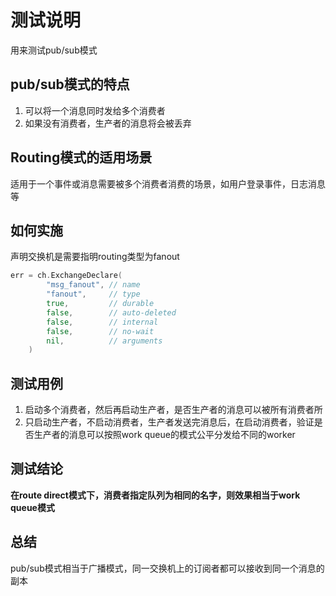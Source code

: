 # 测试说明

用来测试pub/sub模式

## pub/sub模式的特点

1. 可以将一个消息同时发给多个消费者
2. 如果没有消费者，生产者的消息将会被丢弃

## Routing模式的适用场景

适用于一个事件或消息需要被多个消费者消费的场景，如用户登录事件，日志消息等

## 如何实施

声明交换机是需要指明routing类型为fanout

```go
err = ch.ExchangeDeclare(
		"msg_fanout", // name
		"fanout",     // type
		true,         // durable
		false,        // auto-deleted
		false,        // internal
		false,        // no-wait
		nil,          // arguments
	)
```

## 测试用例

1. 启动多个消费者，然后再启动生产者，是否生产者的消息可以被所有消费者所
2. 只启动生产者，不启动消费者，生产者发送完消息后，在启动消费者，验证是否生产者的消息可以按照work queue的模式公平分发给不同的worker

## 测试结论

**在route direct模式下，消费者指定队列为相同的名字，则效果相当于work queue模式**

## 总结

pub/sub模式相当于广播模式，同一交换机上的订阅者都可以接收到同一个消息的副本